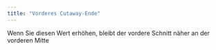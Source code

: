 ```yaml
---
title: "Vorderes Cutaway-Ende"
---
```


Wenn Sie diesen Wert erhöhen, bleibt der vordere Schnitt näher an der vorderen Mitte




